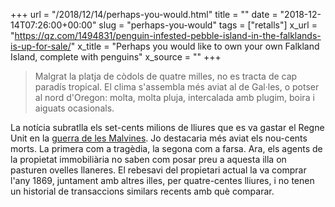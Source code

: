 +++
url = "/2018/12/14/perhaps-you-would.html"
title = ""
date = "2018-12-14T07:26:00+00:00"
slug = "perhaps-you-would"
tags = ["retalls"]
x_url = "https://qz.com/1494831/penguin-infested-pebble-island-in-the-falklands-is-up-for-sale/"
x_title = "Perhaps you would like to own your own Falkland Island, complete with penguins"
x_source = ""
+++


> Malgrat la platja de còdols de quatre milles, no es tracta de cap paradís tropical. El clima s'assembla més aviat al de Gal·les, o potser al nord d'Oregon: molta, molta pluja, intercalada amb plugim, boira i aiguats ocasionals.

La notícia subratlla els set-cents milions de lliures que es va gastar el Regne Unit en la [guerra de les Malvines](https://ca.wikipedia.org/wiki/Guerra_de_les_Malvines). Jo destacaria més aviat els nou-cents morts. La primera com a tragèdia, la segona com a farsa. Ara, els agents de la propietat immobiliària no saben com posar preu a aquesta illa on pasturen ovelles llaneres. El rebesavi del propietari actual la va comprar l'any 1869, juntament amb altres illes, per quatre-centes lliures, i no tenen un historial de transaccions similars recents amb què comparar.
